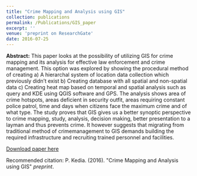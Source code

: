 ```yaml
---
title: "Crime Mapping and Analysis using GIS"
collection: publications
permalink: /Publications/GIS_paper
excerpt: ''
venue: 'preprint on ResearchGate'
date: 2016-07-25
---
```

**Abstract:** This paper looks at the possibility of utilizing GIS for crime mapping and its analysis for effective law enforcement and crime management. This option was explored by showing the procedural method of creating a) A hierarchal system of location data collection which previously didn’t exist b) Creating database with all spatial and non-spatial data c) Creating heat map based on temporal and spatial analysis such as query and KDE using QGIS software and GPS. The analysis shows area of crime hotspots, areas deficient in security outfit, areas requiring constant police patrol, time and days when citizens face the maximum crime and of what type. The study proves that GIS gives us a better synoptic perspective to crime mapping, study, analysis, decision making, better presentation to a layman and thus prevents crime. It however suggests that migrating from traditional method of crimemanagement to GIS demands building the required infrastructure and recruiting trained personnel and facilities. 

[Download paper here](https://www.researchgate.net/publication/309125859_Crime_Mapping_and_Analysis_using_GIS)

Recommended citation: P. Kedia. (2016). "Crime Mapping and Analysis using GIS" <i>preprint</i>.
